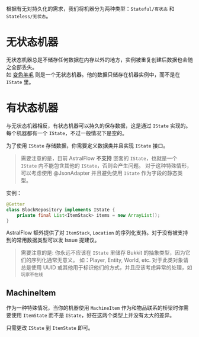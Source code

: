 根据有无对持久化的需求，我们将机器分为两种类型：`Stateful/有状态` 和 `Stateless/无状态`。

# 无状态机器

无状态机器总是不储存任何数据在内存以外的地方，实例被重复创建后数据也会随之全部丢失。  
如 [变色羊毛](./getting_started/jeb_wool.md) 则是一个无状态机器。他的数据只储存在机器实例中，而不是在 `IState` 里。

# 有状态机器

与无状态机器相反，有状态机器可以持久的保存数据，这是通过 `IState` 实现的。每个机器都有一个 `IState`，不过一般情况下是空的。

为了使用 `IState` 存储数据，你需要定义数据类并且实现 `IState` 接口。

> 需要注意的是，目前 AstralFlow **不支持** 嵌套的 `IState`，也就是一个 `IState` 内不能包含其他的 `IState`，否则会产生问题。
> 对于这种特殊情形，可以考虑使用 @JsonAdapter 并且避免使用 `IState` 作为字段的静态类型。

实例：

```java
@Getter
class BlockRepository implements IState {
    private final List<ItemStack> items = new ArrayList();
}
```

AstralFlow 额外提供了对 `ItemStack`, `Location` 的序列化支持。对于没有被支持到的常用数据类型可以发 Issue 提建议。

> 需要注意的是: 你永远不应该在 `IState` 里储存 Bukkit 的抽象类型，因为它们的序列化通常无意义。
> 如：Player, Entity, World, etc. 对于此类对象请总是使用 UUID 或其他用于标识他们的方式，并且应该考虑异常的处理，如 `玩家不在线`

## MachineItem

作为一种特殊情况，当你的机器使用 `MachineItem` 作为和物品联系的桥梁时你需要使用 `ItemState` 而不是 `IState`，好在这两个类型上并没有太大的差异。

只需更改 `IState` 到 `ItemState` 即可。
